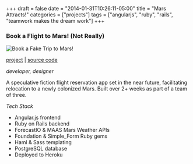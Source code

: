 +++
draft = false
date = "2014-01-31T10:26:11-05:00"
title = "Mars Attracts!"
categories = ["projects"]
tags = ["angularjs", "ruby", "rails", "teamwork makes the dream work"]
+++

### Book a Flight to Mars! (Not Really)

![Book a Fake Trip to Mars!](/img/mars.png)

[project](https://marsattracts.herokuapp.com) | [source code](https://github.com/bensbigolbeard/marsattracts)

_developer, designer_

A speculative fiction flight reservation app set in the near future, facilitating relocation to a newly colonized Mars. Built over 2+ weeks as part of a team of three.

_Tech Stack_

- Angular.js frontend
- Ruby on Rails backend
- ForecastIO & MAAS Mars Weather APIs
- Foundation & Simple_Form Ruby gems
- Haml & Sass templating
- PostgreSQL database
- Deployed to Heroku

